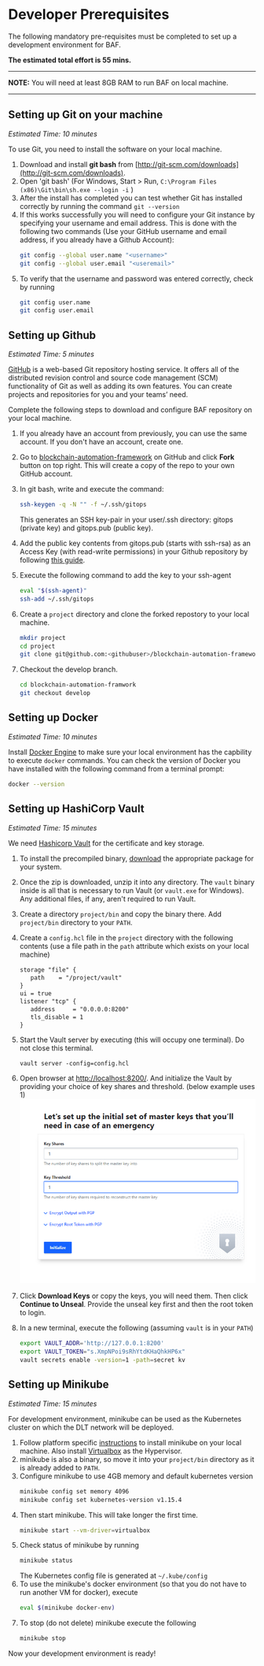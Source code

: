 Developer Prerequisites
=======================

The following mandatory pre-requisites must be completed to set up a development environment for BAF.

**The estimated total effort is 55 mins.**

---
**NOTE:** You will need at least 8GB RAM to run BAF on local machine.

---

## Setting up Git on your machine
*Estimated Time: 10 minutes*

To use Git, you need to install the software on your local machine.
1. Download and install **git bash** from [http://git-scm.com/downloads](http://git-scm.com/downloads).
1. Open 'git bash' (For Windows, Start > Run, `C:\Program Files (x86)\Git\bin\sh.exe --login -i` )
1. After the install has completed you can test whether Git has installed correctly by running the command `git --version`
1. If this works successfully you will need to configure your Git instance by specifying your username and email address. This is done with the following two commands (Use your GitHub username and email address, if you already have a Github Account):
   ```bash
   git config --global user.name "<username>"
   git config --global user.email "<useremail>"
   ```
1. To verify that the username and password was entered correctly, check by running
   ```bash
   git config user.name
   git config user.email
   ```
   
## Setting up Github
*Estimated Time: 5 minutes*

[GitHub](https://github.com/) is a web-based Git repository hosting service. It offers all of the distributed revision control and source code management (SCM) functionality of Git as well as adding its own features. You can create projects and repositories for you and your teams’ need.

Complete the following steps to download and configure BAF repository on your local machine.
1. If you already have an account from previously, you can use the same account. If you don't have an account, create one.
1. Go to [blockchain-automation-framework](https://github.com/hyperledger-labs/blockchain-automation-framework) on GitHub and click **Fork** button on top right. This will create a copy of the repo to your own GitHub account.
1. In git bash, write and execute the command: 

   ```bash
   ssh-keygen -q -N "" -f ~/.ssh/gitops
   ```    
   This generates an SSH key-pair in your user/.ssh directory: gitops (private key) and gitops.pub (public key).
1. Add the public key contents from gitops.pub (starts with ssh-rsa) as an Access Key (with read-write permissions) in your Github repository by following [this guide](https://help.github.com/en/github/authenticating-to-github/adding-a-new-ssh-key-to-your-github-account).
1. Execute the following command to add the key to your ssh-agent
   ```bash
   eval "$(ssh-agent)"
   ssh-add ~/.ssh/gitops
   ```
1. Create a `project` directory and clone the forked repostory to your local machine.
   ```bash
   mkdir project
   cd project
   git clone git@github.com:<githubuser>/blockchain-automation-framework.git
   ```
1. Checkout the develop branch. 
   ```bash
   cd blockchain-automation-framwork
   git checkout develop
   ```

## Setting up Docker
*Estimated Time: 10 minutes*

Install [Docker Engine](https://docs.docker.com/install/) to make sure your local environment has the capbility to execute `docker` commands.
You can check the version of Docker you have installed with the following
command from a terminal prompt:
```bash
docker --version
```

## Setting up HashiCorp Vault
*Estimated Time: 15 minutes*

We need [Hashicorp Vault](https://www.vaultproject.io/) for the certificate and key storage.
1. To install the precompiled binary, [download](https://www.vaultproject.io/downloads/) the appropriate package for your system. 
1. Once the zip is downloaded, unzip it into any directory. The `vault` binary inside is all that is necessary to run Vault (or `vault.exe` for Windows). Any additional files, if any, aren't required to run Vault.

1. Create a directory `project/bin` and copy the binary there. Add `project/bin` directory to your `PATH`.
1. Create a `config.hcl` file in the `project` directory with the following contents (use a file path in the `path` attribute which exists on your local machine)
   ```
   storage "file" {
      path    = "/project/vault"
   }
   ui = true
   listener "tcp" {
      address     = "0.0.0.0:8200"
      tls_disable = 1
   }
   ```
1. Start the Vault server by executing (this will occupy one terminal). Do not close this terminal.
   ```
   vault server -config=config.hcl
   ```
1. Open browser at [http://localhost:8200/](http://localhost:8200/). And initialize the Vault by providing your choice of key shares and threshold. (below example uses 1)
![](./../_static/vault-init.png)
1. Click **Download Keys** or copy the keys, you will need them. Then click **Continue to Unseal**. Provide the unseal key first and then the root token to login.
1. In a new terminal, execute the following (assuming `vault` is in your `PATH`)
   ```bash
   export VAULT_ADDR='http://127.0.0.1:8200'
   export VAULT_TOKEN="s.XmpNPoi9sRhYtdKHaQhkHP6x"
   vault secrets enable -version=1 -path=secret kv
   ```

## Setting up Minikube
*Estimated Time: 15 minutes*

For development environment, minikube can be used as the Kubernetes cluster on which the DLT network will be deployed.

1. Follow platform specific [instructions](https://kubernetes.io/docs/tasks/tools/install-minikube/) to install minikube on your local machine. Also install [Virtualbox](https://www.virtualbox.org/wiki/Downloads) as the Hypervisor.
1. minikube is also a binary, so move it into your `project/bin` directory as it is already added to `PATH`.
1. Configure minikube to use 4GB memory and default kubernetes version
   ```bash
   minikube config set memory 4096
   minikube config set kubernetes-version v1.15.4
   ```
1. Then start minikube. This will take longer the first time.
   ```bash
   minikube start --vm-driver=virtualbox
   ```
1. Check status of minikube by running
   ```bash
   minikube status
   ```
   The Kubernetes config file is generated at `~/.kube/config`
1. To use the minikube's docker environment (so that you do not have to run another VM for docker), execute
   ```bash
   eval $(minikube docker-env)
   ```
1. To stop (do not delete) minikube execute the following
   ```bash
   minikube stop
   ```
Now your development environment is ready!
